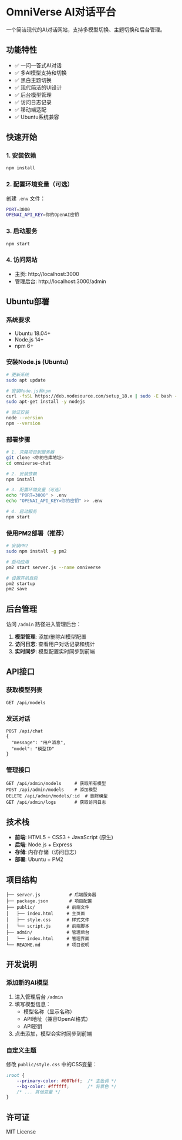 # OmniVerse AI对话平台

一个简洁现代的AI对话网站，支持多模型切换、主题切换和后台管理。

## 功能特性

- ✅ 一问一答式AI对话
- ✅ 多AI模型支持和切换
- ✅ 黑白主题切换
- ✅ 现代简洁的UI设计
- ✅ 后台模型管理
- ✅ 访问日志记录
- ✅ 移动端适配
- ✅ Ubuntu系统兼容

## 快速开始

### 1. 安装依赖

```bash
npm install
```

### 2. 配置环境变量（可选）

创建 `.env` 文件：
```bash
PORT=3000
OPENAI_API_KEY=你的OpenAI密钥
```

### 3. 启动服务

```bash
npm start
```

### 4. 访问网站

- 主页: http://localhost:3000
- 管理后台: http://localhost:3000/admin

## Ubuntu部署

### 系统要求

- Ubuntu 18.04+ 
- Node.js 14+
- npm 6+

### 安装Node.js (Ubuntu)

```bash
# 更新系统
sudo apt update

# 安装Node.js和npm
curl -fsSL https://deb.nodesource.com/setup_18.x | sudo -E bash -
sudo apt-get install -y nodejs

# 验证安装
node --version
npm --version
```

### 部署步骤

```bash
# 1. 克隆项目到服务器
git clone <你的仓库地址>
cd omniverse-chat

# 2. 安装依赖
npm install

# 3. 配置环境变量（可选）
echo "PORT=3000" > .env
echo "OPENAI_API_KEY=你的密钥" >> .env

# 4. 启动服务
npm start
```

### 使用PM2部署（推荐）

```bash
# 安装PM2
sudo npm install -g pm2

# 启动应用
pm2 start server.js --name omniverse

# 设置开机自启
pm2 startup
pm2 save
```

## 后台管理

访问 `/admin` 路径进入管理后台：

1. **模型管理**: 添加/删除AI模型配置
2. **访问日志**: 查看用户对话记录和统计
3. **实时同步**: 模型配置实时同步到前端

## API接口

### 获取模型列表
```
GET /api/models
```

### 发送对话
```
POST /api/chat
{
  "message": "用户消息",
  "model": "模型ID"
}
```

### 管理接口
```
GET /api/admin/models     # 获取所有模型
POST /api/admin/models    # 添加模型
DELETE /api/admin/models/:id  # 删除模型
GET /api/admin/logs       # 获取访问日志
```

## 技术栈

- **前端**: HTML5 + CSS3 + JavaScript (原生)
- **后端**: Node.js + Express
- **存储**: 内存存储（访问日志）
- **部署**: Ubuntu + PM2

## 项目结构

```
├── server.js           # 后端服务器
├── package.json        # 项目配置
├── public/            # 前端文件
│   ├── index.html     # 主页面
│   ├── style.css      # 样式文件
│   └── script.js      # 前端脚本
├── admin/             # 管理后台
│   └── index.html     # 管理界面
└── README.md          # 项目说明
```

## 开发说明

### 添加新的AI模型

1. 进入管理后台 `/admin`
2. 填写模型信息：
   - 模型名称（显示名称）
   - API地址（兼容OpenAI格式）
   - API密钥
3. 点击添加，模型会实时同步到前端

### 自定义主题

修改 `public/style.css` 中的CSS变量：

```css
:root {
    --primary-color: #007bff;  /* 主色调 */
    --bg-color: #ffffff;       /* 背景色 */
    /* ... 其他变量 */
}
```

## 许可证

MIT License